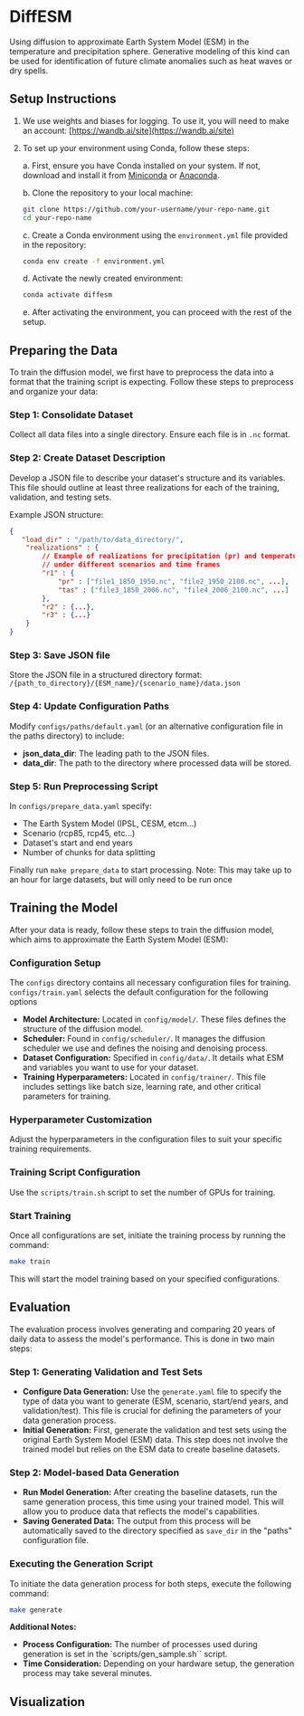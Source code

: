 # DiffESM
Using diffusion to approximate Earth System Model (ESM) in the temperature and precipitation sphere. Generative modeling of this kind can be used for identification of future climate anomalies such as heat waves or dry spells.

## Setup Instructions

1. We use weights and biases for logging. To use it, you will need to make an account: [https://wandb.ai/site](https://wandb.ai/site)

2. To set up your environment using Conda, follow these steps:

   a. First, ensure you have Conda installed on your system. If not, download and install it from [Miniconda](https://docs.conda.io/en/latest/miniconda.html) or [Anaconda](https://www.anaconda.com/products/individual).

   b. Clone the repository to your local machine:
      ```bash
      git clone https://github.com/your-username/your-repo-name.git
      cd your-repo-name
      ```

   c. Create a Conda environment using the `environment.yml` file provided in the repository:
      ```bash
      conda env create -f environment.yml
      ```

   d. Activate the newly created environment:
      ```bash
      conda activate diffesm
      ```

   e. After activating the environment, you can proceed with the rest of the setup.

## Preparing the Data
To train the diffusion model, we first have to preprocess the data into a format that the training script is expecting. Follow these steps to preprocess and organize your data:

### Step 1: Consolidate Dataset
Collect all data files into a single directory. Ensure each file is in `.nc` format.

### Step 2: Create Dataset Description
Develop a JSON file to describe your dataset's structure and its variables. This file should outline at least three realizations for each of the training, validation, and testing sets. 

Example JSON structure:
```json
{
   "load_dir" : "/path/to/data_directory/",
    "realizations" : {
        // Example of realizations for precipitation (pr) and temperature (tas)
        // under different scenarios and time frames
        "r1" : {
            "pr" : ["file1_1850_1950.nc", "file2_1950_2100.nc", ...],
            "tas" : ["file3_1850_2006.nc", "file4_2006_2100.nc", ...]
        },
        "r2" : {...},
        "r3" : {...}
    }
}
```
### Step 3: Save JSON file
Store the JSON file in a structured directory format:
`/{path_to_directory}/{ESM_name}/{scenario_name}/data.json`

### Step 4: Update Configuration Paths
Modify `configs/paths/default.yaml` (or an alternative configuration file in the paths directory) to include:

- **json_data_dir**: The leading path to the JSON files.
- **data_dir**: The path to the directory where processed data will be stored.

### Step 5: Run Preprocessing Script
In `configs/prepare_data.yaml` specify:
- The Earth System Model (IPSL, CESM, etcm...)
- Scenario (rcp85, rcp45, etc...)
- Dataset's start and end years
- Number of chunks for data splitting

Finally run `make prepare_data` to start processing. Note: This may take up to an hour for large datasets, but will only need to be run once



## Training the Model

After your data is ready, follow these steps to train the diffusion model, which aims to approximate the Earth System Model (ESM):

### Configuration Setup
The `configs` directory contains all necessary configuration files for training. `configs/train.yaml` selects the default configuration for the following options

- **Model Architecture:** Located in `config/model/`. These files defines the structure of the diffusion model.
- **Scheduler:** Found in `config/scheduler/`. It manages the diffusion scheduler we use and defines the noising and denoising process.
- **Dataset Configuration:** Specified in `config/data/`. It details what ESM and variables you want to use for your dataset.
- **Training Hyperparameters:** Located in `config/trainer/`. This file includes settings like batch size, learning rate, and other critical parameters for training.

### Hyperparameter Customization
Adjust the hyperparameters in the configuration files to suit your specific training requirements.

### Training Script Configuration
Use the `scripts/train.sh` script to set the number of GPUs for training.

### Start Training
Once all configurations are set, initiate the training process by running the command:
```bash
make train
```

This will start the model training based on your specified configurations.

## Evaluation

The evaluation process involves generating and comparing 20 years of daily data to assess the model's performance. This is done in two main steps:

### Step 1: Generating Validation and Test Sets
- **Configure Data Generation:** Use the `generate.yaml` file to specify the type of data you want to generate (ESM, scenario, start/end years, and validation/test). This file is crucial for defining the parameters of your data generation process.
- **Initial Generation:** First, generate the validation and test sets using the original Earth System Model (ESM) data. This step does not involve the trained model but relies on the ESM data to create baseline datasets.

### Step 2: Model-based Data Generation
- **Run Model Generation:** After creating the baseline datasets, run the same generation process, this time using your trained model. This will allow you to produce data that reflects the model's capabilities.
- **Saving Generated Data:** The output from this process will be automatically saved to the directory specified as `save_dir` in the "paths" configuration file.

### Executing the Generation Script
To initiate the data generation process for both steps, execute the following command:
```bash
make generate
```

**Additional Notes:**

- **Process Configuration:** The number of processes used during generation is set in the `scripts/gen_sample.sh`` script.
- **Time Consideration:** Depending on your hardware setup, the generation process may take several minutes.


## Visualization


  
